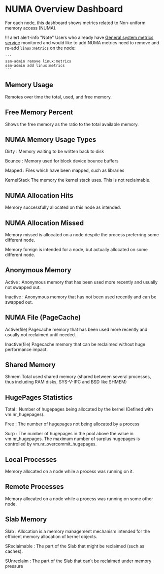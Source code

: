# NUMA Overview Dashboard

For each node, this dashboard shows metrics related to Non-uniform memory access (NUMA).

!!! alert alert-info "Note"
    Users who already have [General system metrics service](ssm-admin.md) monitored and would like to add NUMA metrics need to remove and re-add `linux:metrics` on the node:

    ```
    ssm-admin remove linux:metrics
    ssm-admin add linux:metrics
    ```

## Memory Usage

Remotes over time the total, used, and free memory.

## Free Memory Percent

Shows the free memory as the ratio to the total available memory.

## NUMA Memory Usage Types

Dirty
: Memory waiting to be written back to disk

Bounce
: Memory used for block device bounce buffers

Mapped
: Files which have been mapped, such as libraries

KernelStack The memory the kernel stack uses. This is not reclaimable.

## NUMA Allocation Hits

Memory successfully allocated on this node as intended.

## NUMA Allocation Missed

Memory missed is allocated on a node despite the process preferring some different node.

Memory foreign is intended for a node, but actually allocated on some different node.

## Anonymous Memory

Active
: Anonymous memory that has been used more recently and usually not swapped out.

Inactive
: Anonymous memory that has not been used recently and can be swapped out.

## NUMA File (PageCache)

Active(file) Pagecache memory that has been used more recently and usually not reclaimed until needed.

Inactive(file) Pagecache memory that can be reclaimed without huge performance impact.

## Shared Memory

Shmem Total used shared memory (shared between several processes, thus including RAM disks, SYS-V-IPC and BSD like SHMEM)

## HugePages Statistics

Total
: Number of hugepages being allocated by the kernel (Defined with vm.nr_hugepages).

Free
: The number of hugepages not being allocated by a process

Surp
: The number of hugepages in the pool above the value in vm.nr_hugepages. The maximum number of surplus hugepages is controlled by vm.nr_overcommit_hugepages.

## Local Processes

Memory allocated on a node while a process was running on it.

## Remote Processes

Memory allocated on a node while a process was running on some other node.

## Slab Memory

Slab
: Allocation is a memory management mechanism intended for the efficient memory allocation of kernel objects.

SReclaimable
: The part of the Slab that might be reclaimed (such as caches).

SUnreclaim
: The part of the Slab that can’t be reclaimed under memory pressure
